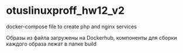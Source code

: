 # otuslinuxproff_hw12_v2
docker-compose file to create php and nginx services

Образы из файла загружены на Dockerhub, компоненты для сборки каждого образа лежат в папке build
